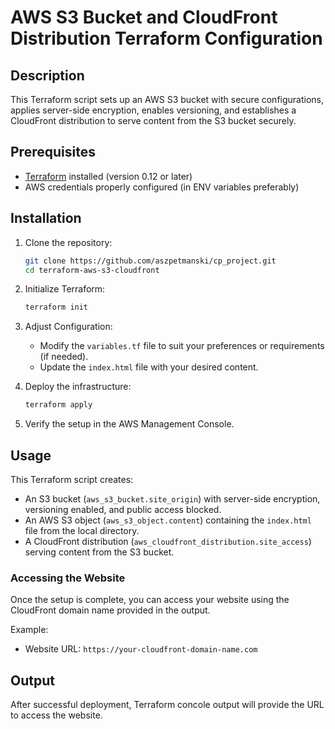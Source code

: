 # AWS S3 Bucket and CloudFront Distribution Terraform Configuration

## Description
This Terraform script sets up an AWS S3 bucket with secure configurations, applies server-side encryption, enables versioning, and establishes a CloudFront distribution to serve content from the S3 bucket securely.

## Prerequisites
- [Terraform](https://www.terraform.io/downloads.html) installed (version 0.12 or later)
- AWS credentials properly configured (in ENV variables preferably)

## Installation
1. Clone the repository:
    ```bash
    git clone https://github.com/aszpetmanski/cp_project.git
    cd terraform-aws-s3-cloudfront
    ```

2. Initialize Terraform:
    ```bash
    terraform init
    ```

3. Adjust Configuration:
    - Modify the `variables.tf` file to suit your preferences or requirements (if needed).
    - Update the `index.html` file with your desired content.

4. Deploy the infrastructure:
    ```bash
    terraform apply
    ```

5. Verify the setup in the AWS Management Console.

## Usage
This Terraform script creates:
- An S3 bucket (`aws_s3_bucket.site_origin`) with server-side encryption, versioning enabled, and public access blocked.
- An AWS S3 object (`aws_s3_object.content`) containing the `index.html` file from the local directory.
- A CloudFront distribution (`aws_cloudfront_distribution.site_access`) serving content from the S3 bucket.

### Accessing the Website
Once the setup is complete, you can access your website using the CloudFront domain name provided in the output.

Example:
- Website URL: `https://your-cloudfront-domain-name.com`

## Output
After successful deployment, Terraform concole output will provide the URL to access the website.

